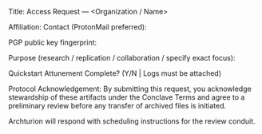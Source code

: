 Title: Access Request — <Organization / Name>

Affiliation:
Contact (ProtonMail preferred):

PGP public key fingerprint:

Purpose (research / replication / collaboration / specify exact focus):

Quickstart Attunement Complete? (Y/N | Logs must be attached)

Protocol Acknowledgement:
By submitting this request, you acknowledge stewardship of these artifacts under the Conclave Terms and agree to a preliminary review before any transfer of archived files is initiated.

Archturion will respond with scheduling instructions for the review conduit.
